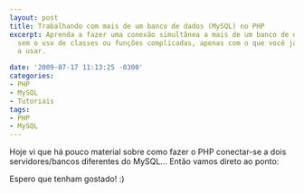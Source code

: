 ```yaml
---
layout: post
title: Trabalhando com mais de um banco de dados (MySQL) no PHP
excerpt: Aprenda a fazer uma conexão simultânea a mais de um banco de dados do MySQL
  sem o uso de classes ou funções complicadas, apenas com o que você já está acostumado
  a usar.

date: '2009-07-17 11:13:25 -0300'
categories:
- PHP
- MySQL
- Tutoriais
tags:
- PHP
- MySQL
---
```

Hoje vi que há pouco material sobre como fazer o PHP conectar-se a dois servidores/bancos diferentes do MySQL... Então vamos direto ao ponto:


<div data-gist-id="956ff9b1f3417fc72556" data-gist-show-loading="false"></div>

Espero que tenham gostado! :)

